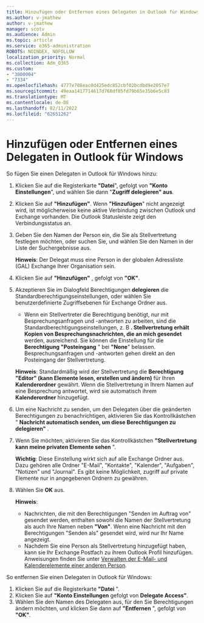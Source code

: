 ```yaml
---
title: Hinzufügen oder Entfernen eines Delegaten in Outlook für Windows
ms.author: v-jmathew
author: v-jmathew
manager: scotv
ms.audience: Admin
ms.topic: article
ms.service: o365-administration
ROBOTS: NOINDEX, NOFOLLOW
localization_priority: Normal
ms.collection: Adm_O365
ms.custom:
- "3800004"
- "7334"
ms.openlocfilehash: 4777e708eac0d425edc852cbf02bcdbd9e2057e7
ms.sourcegitcommit: 49eaa1417714617d768df85fd79b65e35b6e5c83
ms.translationtype: MT
ms.contentlocale: de-DE
ms.lasthandoff: 02/11/2022
ms.locfileid: "62651262"
---
```

# <a name="how-to-add-or-remove-a-delegate-in-outlook-for-windows"></a>Hinzufügen oder Entfernen eines Delegaten in Outlook für Windows

So fügen Sie einen Delegaten in Outlook für Windows hinzu: 

1. Klicken Sie auf die Registerkarte **"Datei**", gefolgt von **"Konto Einstellungen**", und wählen Sie dann "**Zugriff delegieren" aus**.
2. Klicken Sie auf **"Hinzufügen"**. Wenn **"Hinzufügen**" nicht angezeigt wird, ist möglicherweise keine aktive Verbindung zwischen Outlook und Exchange vorhanden. Die Outlook Statusleiste zeigt den Verbindungsstatus an.
3. Geben Sie den Namen der Person ein, die Sie als Stellvertretung festlegen möchten, oder suchen Sie, und wählen Sie den Namen in der Liste der Suchergebnisse aus.

    **Hinweis**: Der Delegat muss eine Person in der globalen Adressliste (GAL) Exchange Ihrer Organisation sein.
4. Klicken Sie auf **"Hinzufügen"** , gefolgt von **"OK"**.
5. Akzeptieren Sie im Dialogfeld Berechtigungen **delegieren** die Standardberechtigungseinstellungen, oder wählen Sie benutzerdefinierte Zugriffsebenen für Exchange Ordner aus.

    - Wenn ein Stellvertreter die Berechtigung benötigt, nur mit Besprechungsanfragen und -antworten zu arbeiten, sind die Standardberechtigungseinstellungen, z. B **. Stellvertretung erhält Kopien von Besprechungsnachrichten, die an mich gesendet** werden, ausreichend. Sie können die Einstellung für die **Berechtigung "Posteingang** " bei **"None**" belassen. Besprechungsanfragen und -antworten gehen direkt an den Posteingang der Stellvertretung.

    **Hinweis**: Standardmäßig wird der Stellvertretung die **Berechtigung "Editor" (kann Elemente lesen, erstellen und ändern)** für Ihren **Kalenderordner** gewährt. Wenn die Stellvertretung in Ihrem Namen auf eine Besprechung antwortet, wird sie automatisch ihrem **Kalenderordner** hinzugefügt.

5. Um eine Nachricht zu senden, um den Delegaten über die geänderten Berechtigungen zu benachrichtigen, aktivieren Sie das Kontrollkästchen " **Nachricht automatisch senden, um diese Berechtigungen zu delegieren"** .
6. Wenn Sie möchten, aktivieren Sie das Kontrollkästchen **"Stellvertretung kann meine privaten Elemente sehen** ".

    **Wichtig**: Diese Einstellung wirkt sich auf alle Exchange Ordner aus. Dazu gehören alle Ordner "E-Mail", "Kontakte", "Kalender", "Aufgaben", "Notizen" und "Journal". Es gibt keine Möglichkeit, zugriff auf private Elemente nur in angegebenen Ordnern zu gewähren.

7. Wählen Sie **OK** aus.

    **Hinweis**:
    - Nachrichten, die mit den Berechtigungen "Senden im Auftrag von" gesendet werden, enthalten sowohl die Namen der Stellvertretung als auch Ihre Namen neben **"Von"**. Wenn eine Nachricht mit den Berechtigungen "Senden als" gesendet wird, wird nur Ihr Name angezeigt.
    - Nachdem Sie eine Person als Stellvertretung hinzugefügt haben, kann sie Ihr Exchange Postfach zu ihrem Outlook Profil hinzufügen. Anweisungen finden Sie unter [Verwalten der E-Mail- und Kalenderelemente einer anderen Person](https://support.microsoft.com/office/manage-another-person-s-mail-and-calendar-items-afb79d6b-2967-43b9-a944-a6b953190af5).

So entfernen Sie einen Delegaten in Outlook für Windows:

1. Klicken Sie auf die Registerkarte **"Datei** ".
2. Klicken Sie auf **"Konto Einstellungen** gefolgt von **Delegate Access"**.
3. Wählen Sie den Namen des Delegaten aus, für den Sie Berechtigungen ändern möchten, und klicken Sie dann auf **"Entfernen** ", gefolgt von **"OK"**.
